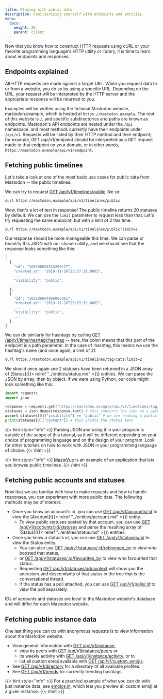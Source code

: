 ```yaml
---
title: Playing with public data
description: Familiarizing yourself with endpoints and entities.
menu:
  docs:
    weight: 20
    parent: client
---
```


Now that you know how to construct HTTP requests using cURL or your favorite programming language's HTTP utility or library, it is time to learn about endpoints and responses.

## Endpoints explained <a id="endpoints"></a>

All HTTP requests are made against a target URL. When you request data to or from a website, you do so by using a specific URL. Depending on the URL, your request will be interpreted by the HTTP server and the appropriate response will be returned to you.

Examples will be written using the fictional Mastodon website, mastodon.example, which is hosted at `https://mastodon.example`. The root of this website is `/`, and specific subdirectories and paths are known as endpoints. Mastodon's API endpoints are nested under the `/api` namespace, and most methods currently have their endpoints under `/api/v1`. Requests will be listed by their HTTP method and their endpoint; for example, GET /api/v1/endpoint should be interpreted as a GET request made to that endpoint on your domain, or in other words, `https://mastodon.example/api/v1/endpoint`.

## Fetching public timelines <a id="timelines"></a>

Let's take a look at one of the most basic use cases for public data from Mastodon -- the public timelines.

We can try to request [GET /api/v1/timelines/public](../methods/timelines/#public-timeline) like so:

```bash
curl https://mastodon.example/api/v1/timelines/public
```

Wow, that's a lot of text in response! The public timeline returns 20 statuses by default. We can use the `limit` parameter to request less than that. Let's try requesting the same endpoint, but with a limit of 2 this time:

```bash
curl https://mastodon.example/api/v1/timelines/public?limit=2
```

Our response should be more manageable this time. We can parse or beautify this JSON with our chosen utility, and we should see that the response looks something like this:

```javascript
[
  {
    "id": "103206804533200177",
    "created_at": "2019-11-26T23:27:31.000Z",
    ...
    "visibility": "public",
    ...
  },
  {
    "id": "103206804086086361",
    "created_at": "2019-11-26T23:27:32.000Z",
    ...
    "visibility": "public",
    ...
  }
]
```

We can do similarly for hashtags by calling [GET /api/v1/timelines/tag/:hashtag](../methods/timelines/#hashtag-timeline) -- here, the colon means that this part of the endpoint is a path parameter. In the case of :hashtag, this means we use the hashtag's name \(and once again, a limit of 2\):

```bash
curl https://mastodon.example/api/v1/timelines/tag/cats?limit=2
```

We should once again see 2 statuses have been returned in a JSON array of [Status]({{< relref "../entities/status.md" >}}) entities. We can parse the JSON by array, then by object. If we were using Python, our code might look something like this:

```python
import requests
import json

response = requests.get("https://mastodon.example/api/v1/timelines/tag/cats?limit=2")
statuses = json.dumps(response.text) # this converts the json to a python list of dictionary
assert statuses[0]["visibility"] == "public" # we are reading a public timeline
print(statuses[0]["content"]) # this prints the status text
```

{{< hint style="info" >}}
Parsing JSON and using it in your program is outside of the scope of this tutorial, as it will be different depending on your choice of programming language and on the design of your program. Look for other tutorials on how to work with JSON in your programming language of choice.
{{< /hint >}}

{{< hint style="info" >}}
[MastoVue](https://mastovue.glitch.me) is an example of an application that lets you browse public timelines.
{{< /hint >}}

## Fetching public accounts and statuses <a id="toots"></a>

Now that we are familiar with how to make requests and how to handle responses, you can experiment with more public data. The following methods may be of interest:

* Once you know an account's id, you can use [GET /api/v1/accounts/:id](../methods/accounts/#account) to view the [Account]({{< relref "../entities/account.md" >}}) entity.
  * To view public statuses posted by that account, you can use [GET /api/v1/accounts/:id/statuses](../methods/accounts/#statuses) and parse the resulting array of [Status]({{< relref "../entities/status.md" >}}) entities.
* Once you know a status's id, you can use [GET /api/v1/statuses/:id](../methods/statuses/#view-specific-status) to view the Status entity.
  * You can also use [GET /api/v1/statuses/:id/reblogged\_by](../methods/statuses/#boosted-by) to view who boosted that status,
  * or [GET /api/v1/statuses/:id/favourited\_by](../methods/statuses/#favourited-by) to view who favourited that status.
  * Requesting [GET /api/v1/statuses/:id/context](../methods/statuses/#parent-and-child-statuses) will show you the ancestors and descendants of that status in the tree that is the conversational thread.
  * If the status has a poll attached, you can use [GET /api/v1/polls/:id](../methods/statuses/polls.md#view-a-poll) to view the poll separately.

IDs of accounts and statuses are local to the Mastodon website's database and will differ for each Mastodon website.

## Fetching public instance data <a id="instance"></a>

One last thing you can do with anonymous requests is to view information about the Mastodon website.

* View general information with [GET /api/v1/instance](../methods/instance/#fetch-instance),
  * view its peers with [GET /api/v1/instance/peers](../methods/instance/#list-of-connected-domains) or
  * its weekly activity with [GET /api/v1/instance/activity](../methods/instance/#weekly-activity), or to
  * list all custom emoji available with [GET /api/v1/custom\_emojis](../methods/instance/custom_emojis.md#custom-emoji).
* See [GET /api/v1/directory](../methods/instance/directory.md#view-profile-directory) for a directory of all available profiles.
* See [GET /api/v1/trends](../methods/instance/trends.md#trending-tags) for currently trending hashtags.

{{< hint style="info" >}}
For a practical example of what you can do with just instance data, see [emojos.in](https://emojos.in/), which lets you preview all custom emoji at a given instance.
{{< /hint >}}

